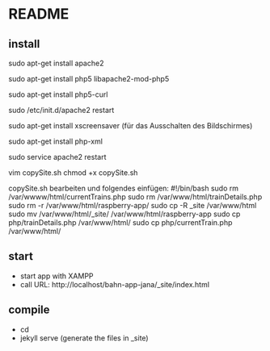 # README

## install
sudo apt-get install apache2

sudo apt-get install php5 libapache2-mod-php5

sudo apt-get install php5-curl

sudo /etc/init.d/apache2 restart

sudo apt-get install xscreensaver (für das Ausschalten des Bildschirmes)

sudo apt-get install php-xml

sudo service apache2 restart


vim copySite.sh
chmod +x copySite.sh

copySite.sh bearbeiten und folgendes einfügen:
#!/bin/bash
sudo rm /var/wwww/html/currentTrains.php
sudo rm /var/www/html/trainDetails.php
sudo rm -r /var/www/html/raspberry-app/
sudo cp -R _site /var/www/html
sudo mv /var/www/html/_site/ /var/www/html/raspberry-app
sudo cp php/trainDetails.php /var/www/html/
sudo cp php/currentTrain.php /var/www/html/


## start
- start app with XAMPP
- call URL: http://localhost/bahn-app-jana/_site/index.html

## compile
- cd <folder-of-app>
- jekyll serve (generate the files in _site)

